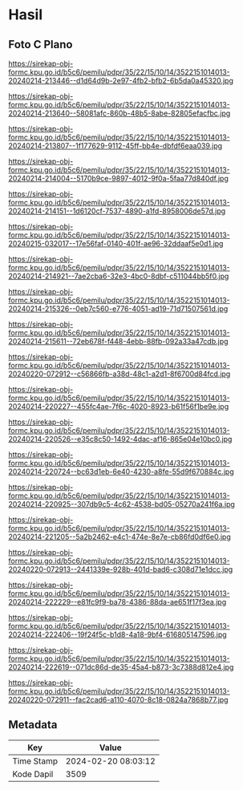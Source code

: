 # Hasil

## Foto C Plano

https://sirekap-obj-formc.kpu.go.id/b5c6/pemilu/pdpr/35/22/15/10/14/3522151014013-20240214-213446--d1d64d9b-2e97-4fb2-bfb2-6b5da0a45320.jpg

https://sirekap-obj-formc.kpu.go.id/b5c6/pemilu/pdpr/35/22/15/10/14/3522151014013-20240214-213640--58081afc-860b-48b5-8abe-82805efacfbc.jpg

https://sirekap-obj-formc.kpu.go.id/b5c6/pemilu/pdpr/35/22/15/10/14/3522151014013-20240214-213807--1f177629-9112-45ff-bb4e-dbfdf6eaa039.jpg

https://sirekap-obj-formc.kpu.go.id/b5c6/pemilu/pdpr/35/22/15/10/14/3522151014013-20240214-214004--5170b9ce-9897-4012-9f0a-5faa77d840df.jpg

https://sirekap-obj-formc.kpu.go.id/b5c6/pemilu/pdpr/35/22/15/10/14/3522151014013-20240214-214151--1d6120cf-7537-4890-a1fd-8958006de57d.jpg

https://sirekap-obj-formc.kpu.go.id/b5c6/pemilu/pdpr/35/22/15/10/14/3522151014013-20240215-032017--17e56faf-0140-401f-ae96-32ddaaf5e0d1.jpg

https://sirekap-obj-formc.kpu.go.id/b5c6/pemilu/pdpr/35/22/15/10/14/3522151014013-20240214-214921--7ae2cba6-32e3-4bc0-8dbf-c511044bb5f0.jpg

https://sirekap-obj-formc.kpu.go.id/b5c6/pemilu/pdpr/35/22/15/10/14/3522151014013-20240214-215326--0eb7c560-e776-4051-ad19-71d71507561d.jpg

https://sirekap-obj-formc.kpu.go.id/b5c6/pemilu/pdpr/35/22/15/10/14/3522151014013-20240214-215611--72eb678f-f448-4ebb-88fb-092a33a47cdb.jpg

https://sirekap-obj-formc.kpu.go.id/b5c6/pemilu/pdpr/35/22/15/10/14/3522151014013-20240220-072912--c56866fb-a38d-48c1-a2d1-8f6700d84fcd.jpg

https://sirekap-obj-formc.kpu.go.id/b5c6/pemilu/pdpr/35/22/15/10/14/3522151014013-20240214-220227--455fc4ae-7f6c-4020-8923-b61f56f1be9e.jpg

https://sirekap-obj-formc.kpu.go.id/b5c6/pemilu/pdpr/35/22/15/10/14/3522151014013-20240214-220526--e35c8c50-1492-4dac-af16-865e04e10bc0.jpg

https://sirekap-obj-formc.kpu.go.id/b5c6/pemilu/pdpr/35/22/15/10/14/3522151014013-20240214-220724--bc63d1eb-6e40-4230-a8fe-55d9f670884c.jpg

https://sirekap-obj-formc.kpu.go.id/b5c6/pemilu/pdpr/35/22/15/10/14/3522151014013-20240214-220925--307db9c5-4c62-4538-bd05-05270a241f6a.jpg

https://sirekap-obj-formc.kpu.go.id/b5c6/pemilu/pdpr/35/22/15/10/14/3522151014013-20240214-221205--5a2b2462-e4c1-474e-8e7e-cb86fd0df6e0.jpg

https://sirekap-obj-formc.kpu.go.id/b5c6/pemilu/pdpr/35/22/15/10/14/3522151014013-20240220-072913--2441339e-928b-401d-bad6-c308d71e1dcc.jpg

https://sirekap-obj-formc.kpu.go.id/b5c6/pemilu/pdpr/35/22/15/10/14/3522151014013-20240214-222229--e81fc9f9-ba78-4386-88da-ae651f17f3ea.jpg

https://sirekap-obj-formc.kpu.go.id/b5c6/pemilu/pdpr/35/22/15/10/14/3522151014013-20240214-222406--19f24f5c-b1d8-4a18-9bf4-616805147596.jpg

https://sirekap-obj-formc.kpu.go.id/b5c6/pemilu/pdpr/35/22/15/10/14/3522151014013-20240214-222619--071dc86d-de35-45a4-b873-3c7388d812e4.jpg

https://sirekap-obj-formc.kpu.go.id/b5c6/pemilu/pdpr/35/22/15/10/14/3522151014013-20240220-072911--fac2cad6-a110-4070-8c18-0824a7868b77.jpg


## Metadata

| Key        | Value               |
| ---------- | ------------------- |
| Time Stamp | 2024-02-20 08:03:12 |
| Kode Dapil | 3509                |



